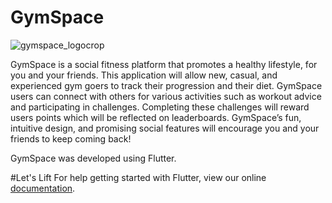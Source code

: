 # GymSpace
![gymspace_logocrop](https://user-images.githubusercontent.com/26011878/53974563-aef51180-40b7-11e9-94b8-4a7d6baefbef.png)




GymSpace is a social fitness platform that promotes a healthy lifestyle, for you and your friends. This application will allow new, casual, and experienced gym goers to track their progression and their diet. GymSpace users can connect with others for various activities such as workout advice and participating in challenges. Completing these challenges will reward users points which will be reflected on leaderboards. GymSpace’s fun, intuitive design, and promising social features will encourage you and your friends to keep coming back!

GymSpace was developed using Flutter.


#Let's Lift
For help getting started with Flutter, view our online
[documentation](https://flutter.io/).
